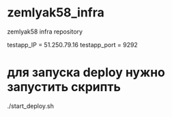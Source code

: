 # zemlyak58_infra
zemlyak58 infra repository

testapp_IP = 51.250.79.16
testapp_port = 9292

# для запуска deploy нужно запустить скрипть
./start_deploy.sh
